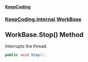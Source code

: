 #### [KeepCoding](index.md 'index')
### [KeepCoding.Internal](KeepCoding_Internal.md 'KeepCoding.Internal').[WorkBase](WorkBase.md 'KeepCoding.Internal.WorkBase')
## WorkBase.Stop() Method
Interrupts the thread.  
```csharp
public void Stop();
```
